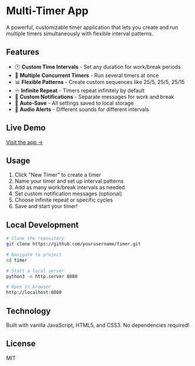 # Multi-Timer App

A powerful, customizable timer application that lets you create and run multiple timers simultaneously with flexible interval patterns.

## Features

- 🕐 **Custom Time Intervals** - Set any duration for work/break periods
- 🔄 **Multiple Concurrent Timers** - Run several timers at once
- 📊 **Flexible Patterns** - Create custom sequences like 25/5, 25/5, 25/15
- ♾️ **Infinite Repeat** - Timers repeat infinitely by default
- 🔔 **Custom Notifications** - Separate messages for work and break
- 💾 **Auto-Save** - All settings saved to local storage
- 🎵 **Audio Alerts** - Different sounds for different intervals

## Live Demo

[Visit the app →](https://multi-timer-app.vercel.app)

## Usage

1. Click "New Timer" to create a timer
2. Name your timer and set up interval patterns
3. Add as many work/break intervals as needed
4. Set custom notification messages (optional)
5. Choose infinite repeat or specific cycles
6. Save and start your timer!

## Local Development

```bash
# Clone the repository
git clone https://github.com/yourusername/timer.git

# Navigate to project
cd timer

# Start a local server
python3 -m http.server 8080

# Open in browser
http://localhost:8080
```

## Technology

Built with vanilla JavaScript, HTML5, and CSS3. No dependencies required!

## License

MIT